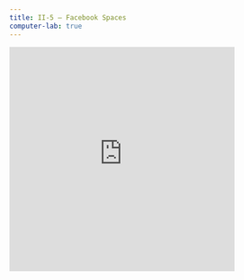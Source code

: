 ```yaml
---
title: II-5 — Facebook Spaces
computer-lab: true
---
```


<iframe src="https://www.facebook.com/plugins/video.php?href=https%3A%2F%2Fwww.facebook.com%2FBuzzFeedNews%2Fvideos%2F1300720593382247%2F&show_text=0&width=400" width="400" height="400" style="border:none;overflow:hidden" scrolling="no" frameborder="0" allowTransparency="true" allowFullScreen="true"></iframe>

